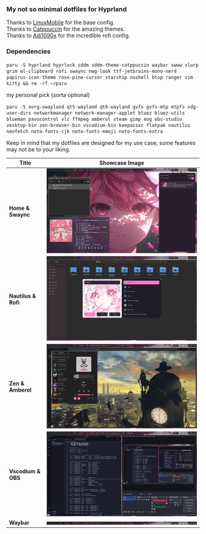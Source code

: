 ### My not so minimal dotfiles for Hyprland

Thanks to [LinuxMobile](https://github.com/linuxmobile) for the base config. \
Thanks to [Catppuccin](https://github.com/catppuccin) for the amazing themes. \
Thanks to [Adi1090x](https://github.com/adi1090x/rofi/) for the incredible rofi config.

### Dependencies

```
paru -S hyprland hyprlock sddm sddm-theme-catppuccin waybar swww slurp grim wl-clipboard rofi swaync nwg-look ttf-jetbrains-mono-nerd papirus-icon-theme rose-pine-cursor starship nushell btop ranger vim kitty && rm -rf ~/paru
```

my personal pick (sorta optional)
```
paru -S xorg-xwayland qt5-wayland qt6-wayland gvfs gvfs-mtp mtpfs xdg-user-dirs networkmanager network-manager-applet bluez bluez-utils blueman pavucontrol vlc ffmpeg amberol steam gimp eog obs-studio vesktop-bin zen-browser-bin vscodium-bin keepassxc flatpak nautilus neofetch noto-fonts-cjk noto-fonts-emoji noto-fonts-extra 
```

Keep in mind that my dotfiles are designed for my use case, some features may not be to your liking.

| Title                     | Showcase Image                 |
|---------------------------|--------------------------------|
| **Home & Swaync**         | ![Image 1](Screenshots/1.png)  |
| **Nautilus & Rofi**       | ![Image 2](Screenshots/two.png)  |
| **Zen & Amberol**         | ![Image 3](Screenshots/3.png)  |
| **Vscodium & OBS**        | ![Image 4](Screenshots/4.png)  |
| **Waybar**                | ![Image 5](Screenshots/5.png)  |
